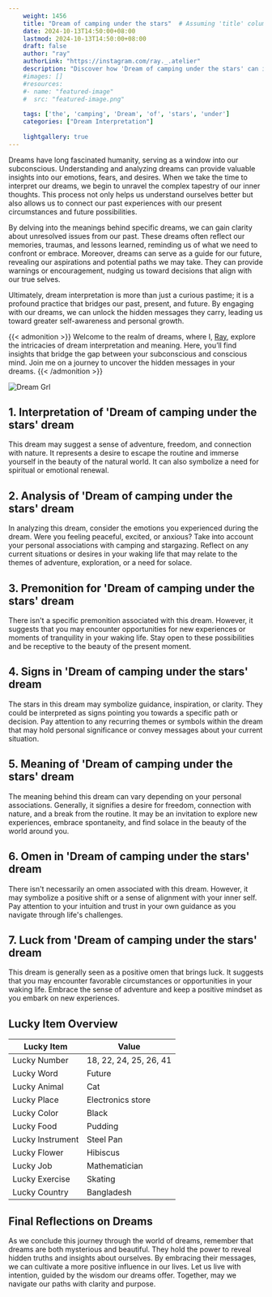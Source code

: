 ```yaml
---
    weight: 1456
    title: "Dream of camping under the stars"  # Assuming 'title' column exists
    date: 2024-10-13T14:50:00+08:00
    lastmod: 2024-10-13T14:50:00+08:00
    draft: false
    author: "ray"
    authorLink: "https://instagram.com/ray._.atelier"
    description: "Discover how 'Dream of camping under the stars' can interpret your future and uncover its significant meanings in your life."
    #images: []
    #resources:
    #- name: "featured-image"
    #  src: "featured-image.png"
    
    tags: ['the', 'camping', 'Dream', 'of', 'stars', 'under']
    categories: ["Dream Interpretation"]
    
    lightgallery: true
---
```

    
Dreams have long fascinated humanity, serving as a window into our subconscious. Understanding and analyzing dreams can provide valuable insights into our emotions, fears, and desires. When we take the time to interpret our dreams, we begin to unravel the complex tapestry of our inner thoughts. This process not only helps us understand ourselves better but also allows us to connect our past experiences with our present circumstances and future possibilities.

By delving into the meanings behind specific dreams, we can gain clarity about unresolved issues from our past. These dreams often reflect our memories, traumas, and lessons learned, reminding us of what we need to confront or embrace. Moreover, dreams can serve as a guide for our future, revealing our aspirations and potential paths we may take. They can provide warnings or encouragement, nudging us toward decisions that align with our true selves.

Ultimately, dream interpretation is more than just a curious pastime; it is a profound practice that bridges our past, present, and future. By engaging with our dreams, we can unlock the hidden messages they carry, leading us toward greater self-awareness and personal growth.

{{< admonition >}}
Welcome to the realm of dreams, where I, [Ray](https://instagram.com/ray._.atelier), explore the intricacies of dream interpretation and meaning. Here, you’ll find insights that bridge the gap between your subconscious and conscious mind. Join me on a journey to uncover the hidden messages in your dreams.
{{< /admonition >}}

![Dream Grl](https://cdn.pixabay.com/photo/2017/11/02/03/35/gothic-2910057_1280.jpg "Dream Grl")

## 1. Interpretation of 'Dream of camping under the stars' dream

This dream may suggest a sense of adventure, freedom, and connection with nature. It represents a desire to escape the routine and immerse yourself in the beauty of the natural world. It can also symbolize a need for spiritual or emotional renewal.

## 2. Analysis of 'Dream of camping under the stars' dream

In analyzing this dream, consider the emotions you experienced during the dream. Were you feeling peaceful, excited, or anxious? Take into account your personal associations with camping and stargazing. Reflect on any current situations or desires in your waking life that may relate to the themes of adventure, exploration, or a need for solace.

## 3. Premonition for 'Dream of camping under the stars' dream

There isn't a specific premonition associated with this dream. However, it suggests that you may encounter opportunities for new experiences or moments of tranquility in your waking life. Stay open to these possibilities and be receptive to the beauty of the present moment.

## 4. Signs in 'Dream of camping under the stars' dream

The stars in this dream may symbolize guidance, inspiration, or clarity. They could be interpreted as signs pointing you towards a specific path or decision. Pay attention to any recurring themes or symbols within the dream that may hold personal significance or convey messages about your current situation.

## 5. Meaning of 'Dream of camping under the stars' dream

The meaning behind this dream can vary depending on your personal associations. Generally, it signifies a desire for freedom, connection with nature, and a break from the routine. It may be an invitation to explore new experiences, embrace spontaneity, and find solace in the beauty of the world around you.

## 6. Omen in 'Dream of camping under the stars' dream

There isn't necessarily an omen associated with this dream. However, it may symbolize a positive shift or a sense of alignment with your inner self. Pay attention to your intuition and trust in your own guidance as you navigate through life's challenges.

## 7. Luck from 'Dream of camping under the stars' dream

This dream is generally seen as a positive omen that brings luck. It suggests that you may encounter favorable circumstances or opportunities in your waking life. Embrace the sense of adventure and keep a positive mindset as you embark on new experiences.

## Lucky Item Overview
| Lucky Item          | Value              |
|---------------|--------------------|
| Lucky Number        | 18, 22, 24, 25, 26, 41  |
| Lucky Word          | Future |
| Lucky Animal        | Cat |
| Lucky Place         | Electronics store     |
| Lucky Color         | Black     |
| Lucky Food          | Pudding      |
| Lucky Instrument    | Steel Pan |
| Lucky Flower        | Hibiscus    |
| Lucky Job           | Mathematician       |
| Lucky Exercise      | Skating  |
| Lucky Country       | Bangladesh    |


##  Final Reflections on Dreams

As we conclude this journey through the world of dreams, remember that dreams are both mysterious and beautiful. They hold the power to reveal hidden truths and insights about ourselves. By embracing their messages, we can cultivate a more positive influence in our lives. Let us live with intention, guided by the wisdom our dreams offer. Together, may we navigate our paths with clarity and purpose.
